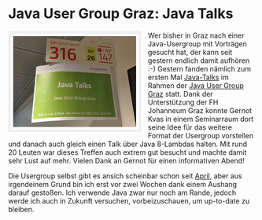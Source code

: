 # Java User Group Graz: Java Talks

<img src="sign.jpg" style="border: 5px solid #EFEFEF; padding: 5px; max-width:
250px; float: left; margin: 0 1em 1em 0" />Wer bisher in Graz nach einer
Java-Usergroup mit Vorträgen gesucht hat, der kann seit gestern endlich damit
aufhören :-) Gestern fanden nämlich zum ersten Mal [Java-Talks][2] im Rahmen der
[Java User Group Graz][3] statt. Dank der Unterstützung der FH Johanneum Graz
konnte Gernot Kvas in einem Seminarraum dort seine Idee für das weitere Format
der Usergroup vorstellen und danach auch gleich einen Talk über Java 8-Lambdas
halten. Mit rund 20 Leuten war dieses Treffen auch extrem gut besucht und machte
damit sehr Lust auf mehr. Vielen Dank an Gernot für einen informativen Abend!

Die Usergroup selbst gibt es ansich scheinbar schon seit [April][1], aber aus
irgendeinem Grund bin ich erst vor zwei Wochen dank einem Aushang darauf
gestoßen. Ich verwende Java zwar nur noch am Rande, jedoch werde ich auch in
Zukunft versuchen, vorbeizuschauen, um up-to-date zu bleiben.

[1]: http://www.meetup.com/Java-User-Group-Graz/events/176193752/
[2]: http://www.meetup.com/Java-User-Group-Graz/events/187345542/
[3]: http://www.meetup.com/Java-User-Group-Graz/
